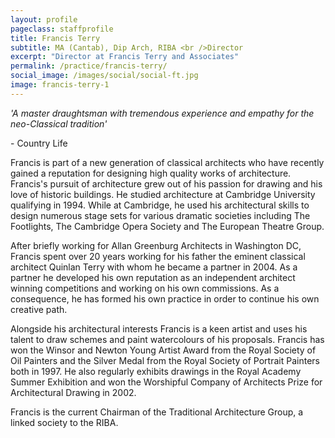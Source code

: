```yaml
---
layout: profile
pageclass: staffprofile
title: Francis Terry
subtitle: MA (Cantab), Dip Arch, RIBA <br />Director
excerpt: "Director at Francis Terry and Associates"
permalink: /practice/francis-terry/
social_image: /images/social/social-ft.jpg
image: francis-terry-1
---
```

<p>
	<em>'A master draughtsman with tremendous experience and empathy for the neo-Classical tradition'</em>
</p><p class="quote-credit">
	- Country Life
</p><p>
	Francis is part of a new generation of classical architects who have recently gained a reputation for designing high quality works of architecture.  Francis's pursuit of architecture grew out of his passion for drawing and his love of historic buildings. He studied architecture at Cambridge University qualifying in 1994.  While at Cambridge, he used his architectural skills to design numerous stage sets for various dramatic societies including The Footlights, The Cambridge Opera Society and The European Theatre Group. 
</p><p>
	After briefly working for Allan Greenburg Architects in Washington DC, Francis spent over 20 years working for his father the eminent classical architect Quinlan Terry with whom he became a partner in 2004.  As a partner he developed his own reputation as an independent architect winning competitions and working on his own commissions. As a consequence, he has formed his own practice in order to continue his own creative path. 
</p><p>
	Alongside his architectural interests Francis is a keen artist and uses his talent to draw schemes and paint watercolours of his proposals.  Francis has won the Winsor and Newton Young Artist Award from the Royal Society of Oil Painters and the Silver Medal from the Royal Society of Portrait Painters both in 1997. He also regularly exhibits drawings in the Royal Academy Summer Exhibition and won the Worshipful Company of Architects Prize for Architectural Drawing in 2002. 
</p><p>
	Francis is the current Chairman of the Traditional Architecture Group, a linked society to the RIBA.
</p>